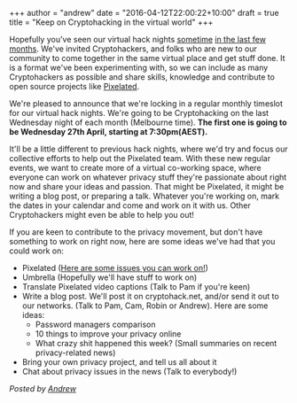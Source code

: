 +++
author = "andrew"
date = "2016-04-12T22:00:22+10:00"
draft = true
title = "Keep on Cryptohacking in the virtual world"
+++

Hopefully you've seen our virtual hack nights [sometime](announcing-10th-feb-virtual-hack-night.html) [in the last few months](announcing-2nd-march-virtual-hack-night.html). We've invited Cryptohackers, and folks who are new to our community to come together in the same virtual place and get stuff done. It is a format we've been experimenting with, so we can include as many Cryptohackers as possible and share skills, knowledge and contribute to open source projects like [Pixelated](https://pixelated-project.org).

We're pleased to announce that we're locking in a regular monthly timeslot for our virtual hack nights. We're going to be Cryptohacking on the last Wednesday night of each month (Melbourne time). __The first one is going to be Wednesday 27th April, starting at 7:30pm(AEST).__

It'll be a little different to previous hack nights, where we'd try and focus our collective efforts to help out the Pixelated team. With these new regular events, we want to create more of a virtual co-working space, where everyone can work on whatever privacy stuff they're passionate about right now and share your ideas and passion. That might be Pixelated, it might be writing a blog post, or preparing a talk. Whatever you're working on, mark the dates in your calendar and come and work on it with us. Other Cryptohackers might even be able to help you out!

If you are keen to contribute to the privacy movement, but don't have something to work on right now, here are some ideas we've had that you could work on:

* Pixelated ([Here are some issues you can work on!](https://github.com/pixelated/pixelated-user-agent/labels/Volunteer%20task))
* Umbrella (Hopefully we'll have stuff to work on)
* Translate Pixelated video captions (Talk to Pam if you're keen)
* Write a blog post. We'll post it on cryptohack.net, and/or send it out to our networks. (Talk to Pam, Cam, Robin or Andrew). Here are some ideas:
    * Password managers comparison
    * 10 things to improve your privacy online
    * What crazy shit happened this week? (Small summaries on recent privacy-related news)
* Bring your own privacy project, and tell us all about it
* Chat about privacy issues in the news (Talk to everybody!)

*Posted by [Andrew](https://twitter.com/whereismytaco)*
